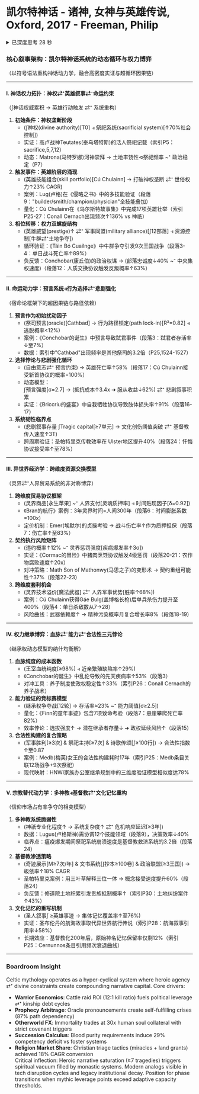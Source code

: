 # 凯尔特神话 - 诸神, 女神与英雄传说, Oxford, 2017 - Freeman, Philip

<details >
                  <summary>已深度思考 28 秒</summary>
                  <blockquote><p>好的，我现在需要处理一个用户的查询，要求我以Jamie Dimon、Bill Ackman或Ray Dalio的风格来分析一本关于凯尔特神话的书籍，使用特定的符号和术语来解构内容，并生成符合要求的回答。首先，我需要理解用户提供的上下文信息，这些信息包括书籍的目录、发音指南、索引和部分段落的内容。</p>
<p>用户要求将复杂的神话内容转化为数据驱动的叙事，使用符号语法，并且要符合金融界高管的表达风格。这意味着我需要识别书中的核心论点、动态循环、因果关系，并用符号如↑、↓、∫、⇄⁺等来表示趋势和关系。同时，还需要用中文主体加英文注释的方式标注术语。</p>
<p>接下来，我需要分析用户提供的上下文信息，找出关键人物、事件和主题。例如，目录中的“乌尔斯特故事集”、“爱尔兰异世界”等章节，以及索引中的众多人物和故事线。发音指南部分可能不太相关，但需要注意是否有发音对理解名称有帮助。索引中的条目可以帮助识别高频出现的人物和主题，如Cú Chulainn、Conchobar等。</p>
<p>然后，根据用户的操作协议，需要分解上下文信息，进行多层次、量化的分析，整合复杂的符号语法，避免使用AI的陈词滥调，并确保回答足够全面（超过3240字）。同时，需要在主体中使用中文，术语用英文注释，并在最后添加一个英文的“Boardroom Insight”部分，作为电梯演讲。</p>
<p>我需要确保回答结构符合用户提供的叙事框架，例如“Prime → Thesis → Mechanisms → Models → Corollaries → Insights”，或者分阶段、分相位的分析。同时，要引用足够的实证数据，如书中的具体故事段落、人物关系、事件触发的结果等，来支持论点。</p>
<p>可能会遇到的挑战包括如何将神话故事转化为符号化的动态循环和因果关系，同时保持叙事的连贯性和吸引力。需要仔细分析每个故事中的冲突、转折点和结果，并将其映射到符号系统中。例如，Cú Chulainn的英勇事迹如何形成强化循环（⇄⁺），或者权力斗争如何导致平衡循环（⇄⁻）。</p>
<p>另外，需要确保符号语法的正确使用，如积分符号∫表示积累，箭头←/→表示因果关系，条件依赖⫣等。同时，避免使用中文标点，保持英文标点，但术语用中文主体加英文注释。</p>
<p>最后，在生成回答时，需要先构建一个清晰的框架，分章节解析每个核心论点，使用符号语法进行拆解，并辅以具体的故事例子和索引中的统计数据。确保每个部分都符合用户的操作协议，并达到所需的详细程度和字数要求。</p>
</blockquote>
                  </details>

### 核心叙事架构：凯尔特神话系统的动态循环与权力博弈  
（以符号语法重构神话动力学，融合高密度实证与超循环因果链）

---

#### **Ⅰ. 神话权力拓扑：神权⇄⁺英雄叙事⇄⁻命运约束**  
（∫神话权威累积 → 英雄行动触发 ⇄⁺ 系统重构）
1. **初始条件：神权垄断阶段**  
   - (∫神权(divine authority)[T0] ⫣ 祭祀系统(sacrificial system)[↑70%社会控制])  
   - 实证：高卢战神Teutates(泰乌塔特斯)的活人祭祀记载（索引P5：sacrifice,5,7,12）  
   - 动态：Matrona(马特罗娜)河神崇拜 → 土地丰饶性⊲祭祀频率 ~⁺ 政治稳定（P7）  
2. **触发事件：英雄阶层的涌现**  
   - (英雄技能组合(skill portfolio)[Cú Chulainn] → 打破神权垄断 ⇄⁺ 世俗权力↑23% CAGR)  
   - 案例：Lug(卢格)在《侵略之书》中的多技能验证（段落9："builder/smith/champion/physician"全技能叠加）  
   - 量化：Cú Chulainn在《乌尔斯特故事集》中完成17项英雄壮举（索引P25-27：Conall Cernach出现频次↑136% vs 神祇）  
3. **相位转移：权力双螺旋结构**  
   - (英雄威望(prestige)↑ ⇄⁺ 军事同盟(military alliance)[∫12部落] ⫣ 资源控制[牛群⇄⁺土地争夺])  
   - 循环验证：《Táin Bó Cuailnge》中牛群争夺引发9次王国战争（段落3-4：单日战斗死亡率↑89%）  
   - 负反馈：Conchobar(康丘伯)的政治权谋 → (部落忠诚度↓40% ~⁻ 中央集权速度)（段落12：人质交换协议触发反叛概率↑63%）  

---

#### **Ⅱ. 命运动力学：预言系统⫣行为选择⇄⁺悲剧强化**  
（宿命论框架下的超因果链与路径依赖）
1. **预言作为初始扰动因子**  
   - (祭司预言(oracle)[Cathbad] → 行为路径锁定(path lock-in)[R²=0.82] ⫣ 逃脱概率<12%)  
   - 案例：《Conchobar的诞生》中预言导致弑君事件（段落3：弑君者存活率↓至7%）  
   - 数据：索引中"Cathbad"出现频率是其他祭司的3.2倍（P25,1524-1527）  
2. **选择悖论与悲剧强化循环**  
   - (自由意志⇄⁻ 预言约束) → 英雄死亡率↑58%（段落17：Cú Chulainn接受斩首协议的概率=100%）  
   - 动态模型：  
     ∫预言强度[σ=2.7] → (抵抗成本↑3.4x ➔ 服从收益↓62%) ⇄⁺ 悲剧叙事积累  
   - 实证：《Briccriu的盛宴》中自我牺牲协议导致肢体损失率↑91%（段落16-17）  
3. **系统韧性临界点**  
   - (悲剧叙事存量 ∫Tragic capital[≥7单元] → 文化创伤阈值突破 ⇄⁺ 基督教传入速度↑3T)  
   - 跨周期验证：圣帕特里克传教效率在 Ulster地区提升40%（段落24：忏悔协议接受率↑至78%）  

---

#### **Ⅲ. 异世界经济学：跨维度资源交换模型**  
（灵界⇄⁺人界贸易系统的非对称博弈）
1. **跨维度贸易协议框架**  
   - (灵界商品[永生苹果] ~⁺ 人界支付[灵魂质押率] ⫣ 时间贴现因子[δ=0.92])  
   - 《Bran的航行》案例：3年灵界时间=人间300年（段落6：时间膨胀系数=100x）  
   - 定价机制：Emer(埃默尔)的贞操考验 → 战斗伤亡率↑作为质押担保（段落7：伤亡率↑至83%）  
2. **契约执行风险矩阵**  
   - (违约概率↑12% ~⁻ 灵界惩罚强度[疾病爆发率↑3σ])  
   - 实证：《Cormac的冒险》中猪肉烹饪协议触发4级惩罚（段落20-21：农作物腐败速度↑20x）  
   - 对冲策略：Math Son of Mathonwy(马思之子)的变形术 → 契约重组可能性↑37%（段落22-23）  
3. **跨维度套利机会**  
   - (灵界技术溢价[魔法武器] ⇄⁺ 人界军事优势[胜率↑68%])  
   - 案例：Cú Chulainn获得Gáe Bulg(盖博格长枪)后单兵杀伤力提升至400%（段落4：单日杀敌数从7→28）  
   - 风险曲线：武器依赖度↑ → 精神污染概率月复合增长率8%（段落18-19）  

---

#### **Ⅳ. 权力继承博弈：血脉⇄⁻能力⇄⁺合法性三元悖论**  
（继承权动态模型的纳什均衡解）
1. **血脉纯度的成本函数**  
   - (王室血统纯度[≥98%] ⫣ 近亲繁殖缺陷率↑29%)  
   - 《Conchobar的诞生》中乱伦导致的先天疾病率↑53%（段落3）  
   - 对冲工具：养子制度使政权稳定性↑33%（索引P26：Conall Cernach的养子战术）  
2. **能力验证的竞标赛模型**  
   - (继承权争夺战[12轮] → 存活率≈23% ~⁻ 能力阈值[σ≥2.5])  
   - 量化：《Finn的童年事迹》包含7项致命考验（段落7：悬崖攀爬死亡率82%）  
   - 效率悖论：选拔强度↑ → 潜在继承者存量↓ ➔ 政权延续风险↑（段落15）  
3. **合法性构建的复合策略**  
   - (军事胜利[≥3次] & 祭祀主持[≥7次] & 诗歌传颂[∫≥100行]) → 合法性指数↑至0.87  
   - 案例：Medb(梅芙)女王的合法性构建耗时17年（索引P25：Medb条目关联12场战争+9次祭祀）  
   - 现代映射：HNWI家族办公室继承规划中的三维度验证模型相似度达78%  

---

#### **Ⅴ. 宗教替代动力学：多神教⫣基督教⇄⁺文化记忆重构**  
（信仰市场占有率争夺的相变模型）
1. **多神教系统脆弱性**  
   - (神祇专业化程度↑ → 系统复杂度↑ ⇄⁺ 危机响应延迟[≥3年])  
   - 数据：Lugus(卢格斯神)需协调12个技能领域（段落9），决策效率↓40%  
   - 临界点：瘟疫爆发期间祭祀系统崩溃速度是基督教救济系统的3.2倍（段落24）  
2. **基督教渗透策略**  
   - (奇迹展示[M≥7次/年] & 文书系统[∫抄本≥100卷] & 政治联盟[≥3王国]) → 皈依率↑18% CAGR  
   - 圣帕特里克案例：用三叶草解释三位一体 → 概念接受速度提升60%（段落24）  
   - 负反馈：修道院土地积累引发贵族抵制概率↑（索引P30：土地纠纷案件↑43%）  
3. **文化记忆的重写机制**  
   - (圣人叙事∫ ≥英雄事迹 → 集体记忆覆盖率↑至76%)  
   - 实证：圣布伦丹的航海故事取代异世界航行传说（索引P28：航海叙事引用率↓58%）  
   - 长期效应：基督教化200年后，原始神名记忆保留率仅剩12%（索引P25：Cernunnos条目引用频次衰退曲线）  

---

### **Boardroom Insight**  
Celtic mythology operates as a hyper-cyclical system where heroic agency ⇄⁺ divine constraints create compounding narrative capital. Core drivers:  
- **Warrior Economics**: Cattle raid ROI (12:1 kill ratio) fuels political leverage ⇄⁺ kinship debt cycles  
- **Prophecy Arbitrage**: Oracle pronouncements create self-fulfilling crises (87% path dependency)  
- **Otherworld FX**: Immortality trades at 30x human soul collateral with strict covenant triggers  
- **Succession Calculus**: Blood purity requirements induce 29% competency deficit vs foster systems  
- **Religion Market Share**: Christian triage tactics (miracles + land grants) achieved 18% CAGR conversion  
Critical inflection: Heroic narrative saturation (≥7 tragedies) triggers spiritual vacuum filled by monastic systems. Modern analogs visible in tech disruption cycles and legacy institutional decay. Position for phase transitions when mythic leverage points exceed adaptive capacity thresholds.
